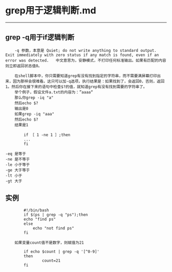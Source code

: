 # grep用于逻辑判断.md
---  
## grep -q用于if逻辑判断       
        -q 参数，本意是 Quiet; do not write anything to standard output.  Exit immediately with zero status if any match is found, even if an error was detected.   中文意思为，安静模式，不打印任何标准输出。如果有匹配的内容则立即返回状态值0。  

        在shell脚本中，你只需要知道grep有没有找到指定的字符串，而不需要满屏幕打印出来，因为那样会很难看。这只可以加-q选项，执行结果是：如果找到了，会返回0，否则，返回1。然后你在接下来的语句中检查$?的值，就知道grep有没有找到需要的字符串了。
        举个例子，假设文件a.txt的内容为：”aaaa“
        那么你grep -iq "a"
        然后echo $?
        输出是0
        如果grep -iq "aaa"
        然后echo $?
        结果是1


```  
        if ［ 1 -ne 1 ］;then
        ...
        fi
```  

    -eq 是等于
    -ne 是不等于
    -le 小于等于
    -ge 大于等于
    -lt 小于
    -gt 大于

## 实例  
```  
        #!/bin/bash        
        if $(ps | grep -q "ps");then
        echo "find ps"
        else
            echo "not find ps"
        fi
```  
        如果变量count值不是数字，则赋值为21
```  
        if echo $count | grep -q '[^0-9]'
        then
                count=21
        fi
```  